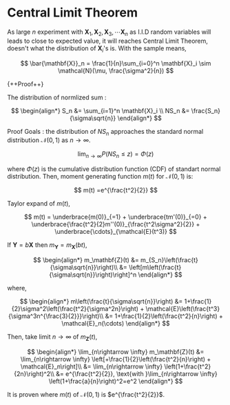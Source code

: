 # **Central Limit Theorem**

As large $n$ experiment with $\mathbf{X}_1, \mathbf{X}_2, \mathbf{X}_3, \cdots \mathbf{X}_n$ as I.I.D random variables will leads to close to expected value, it will reaches Central Limit Theorem, doesn't what the distribution of $\mathbf{X}_i$'s is.
With the sample means, 

$$
\bar{\mathbf{X}}_n = \frac{1}{n}\sum_{i=0}^n \mathbf{X}_i \sim \mathcal{N}(\mu, \frac{\sigma^2}{n})
$$

{++Proof++}

The distribution of normlized sum :

$$
\begin{align*}
S_n &= \sum_{i=1}^n \mathbf{X}_i \\
NS_n &= \frac{S_n}{\sigma\sqrt{n}}
\end{align*}
$$

Proof Goals : the distribution of $NS_n$ approaches the standard normal distribution $\mathcal{N}(0,1)$ as $n\rightarrow \infty$.

$$
\lim_{n\rightarrow \infty} P(NS_n \leq z) = \Phi(z)
$$

where $\Phi(z)$ is the cumulative distribution function (CDF) of standart normal distribution. Then, moment generating function $m(t)$ for $\mathcal{N}(0,1)$ is:

$$
m(t) =e^{\frac{t^2}{2}}
$$

Taylor expand of $m(t)$,

$$
m(t) = \underbrace{m(0)}_{=1} + \underbrace{tm'(0)}_{=0} + \underbrace{\frac{t^2}{2}m''(0)}_{\frac{t^2\sigma^2}{2}} + \underbrace{\cdots}_{\mathcal{E}(t^3)}
$$

If $\mathbf{Y} = b\mathbf{X}$ then $m_\mathbf{Y} = m_\mathbf{X}(bt)$,

$$
\begin{align*}
m_\mathbf{Z}(t) &= m_{S_n}\left(\frac{t}{\sigma\sqrt{n}}\right)\\
&= \left[m\left(\frac{t}{\sigma\sqrt{n}}\right)\right]^n
\end{align*}
$$

where,

$$
\begin{align*}
m\left(\frac{t}{\sigma\sqrt{n}}\right) &= 1+\frac{1}{2}\sigma^2\left(\frac{t^2}{\sigma^2n}\right) + \mathcal{E}\left(\frac{t^3}{\sigma^3n^{\frac{3}{2}}}\right)\\
&= 1+\frac{1}{2}\left(\frac{t^2}{n}\right) + \mathcal{E}_n(\cdots)
\end{align*}
$$

Then, take limit $n\rightarrow \infty$ of $m_\mathbf{Z}(t)$,

$$
\begin{align*}
\lim_{n\rightarrow \infty} m_\mathbf{Z}(t) &= \lim_{n\rightarrow \infty} \left[+\frac{1}{2}\left(\frac{t^2}{n}\right) + \mathcal{E}_n\right]\\
&=  \lim_{n\rightarrow \infty} \left(1+\frac{t^2}{2n}\right)^2\\
&= e^{\frac{t^2}{2}}, \text{with }\lim_{n\rightarrow \infty} \left(1+\frac{a}{n}\right)^2=e^2
\end{align*}
$$

It is proven where $m(t)$ of $\mathcal{N}(0,1)$ is $e^{\frac{t^2}{2}}$.

